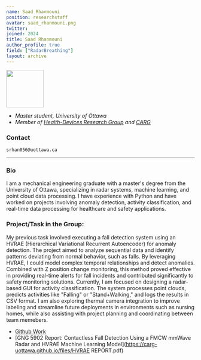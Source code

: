 ```yaml
---
name: Saad Rhanmouni
position: researchstaff
avatar: saad_rhanmouni.png
twitter:
joined: 2024
title: Saad Rhanmouni
author_profile: true
field: ["RadarBreathing"]
layout: archive
---
```


<img  width="100"  src="{{site.baseurl}}/images/people/{{page.avatar}}"  data-action="zoom">

-  _Master student, University of Ottawa_<br>
-  _Member of [Health-Devices Research Group](https://carg-uottawa.github.io/health-devices/) and [CARG](https://carg-uottawa.github.io/)_


### Contact

<i  class="fa fa-envelope-o"></i> `srhan056@uottawa.ca`<br>

<hr>

### Bio

I am a mechanical engineering graduate with a master's degree from the University of Ottawa, specializing in radar systems, machine learning, and point cloud data processing. I have experience with Python and have worked on projects involving anomaly detection, activity classification, and real-time data processing for healthcare and safety applications.

### Project/Task in the Group:
My previous task involved executing a fall detection system using an HVRAE (Hierarchical Variational Recurrent Autoencoder) for anomaly detection. The project aimed to analyze sequential data and identify patterns deviating from normal behavior, such as falls. By leveraging HVRAE, I could model complex temporal relationships and detect anomalies. Combined with Z position change monitoring, this method proved effective in providing real-time alerts for fall incidents and contributed significantly to safety monitoring solutions.
Currently, I am focused on designing a radar-based GUI for activity classification. The system processes point clouds, predicts activities like "Falling" or "Stand+Walking," and logs the results in CSV format. I am also exploring thermal camera integration to improve labeling and streamline future deployments in environments such as nursing homes, while also assisting with project planning and coordinating between team memebers.

- [Github Work](https://github.com/superlinkzelda/Fall_Detection.git)
- [GNG 5902 Report: Contactless Fall Detection Using a FMCW mmWave Radar and HVRAE Machine Learning Model](https://carg-uottawa.github.io/files/HVRAE REPORT.pdf)
